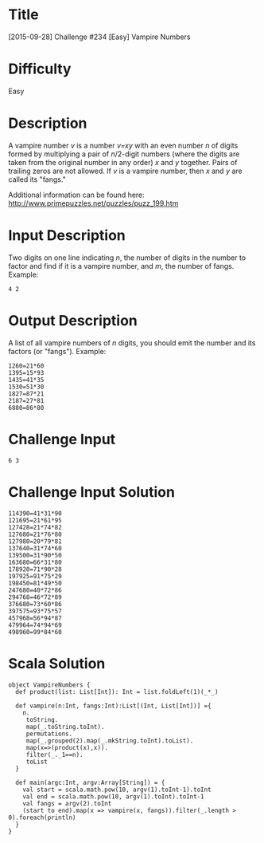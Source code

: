 # Title 

[2015-09-28] Challenge #234 [Easy] Vampire Numbers

# Difficulty

Easy

# Description

A vampire number *v* is a number *v=xy* with an even number *n* of digits formed by multiplying a pair of *n*/2-digit numbers (where the digits are taken from the original number in any order) *x* and *y* together. Pairs of trailing zeros are not allowed. If *v* is a vampire number, then *x* and *y* are called its "fangs." 

Additional information can be found here: http://www.primepuzzles.net/puzzles/puzz_199.htm

# Input Description

Two digits on one line indicating *n*, the number of digits in the number to factor and find if it is a vampire number, and *m*, the number of fangs. Example:

    4 2

# Output Description

A list of all vampire numbers of *n* digits, you should emit the number and its factors (or "fangs"). Example:

    1260=21*60
    1395=15*93
    1435=41*35
    1530=51*30
    1827=87*21
    2187=27*81
    6880=86*80

# Challenge Input

    6 3

# Challenge Input Solution 

    114390=41*31*90
    121695=21*61*95
    127428=21*74*82
    127680=21*76*80
    127980=20*79*81
    137640=31*74*60
    139500=31*90*50
    163680=66*31*80
    178920=71*90*28
    197925=91*75*29
    198450=81*49*50
    247680=40*72*86
    294768=46*72*89
    376680=73*60*86
    397575=93*75*57
    457968=56*94*87
    479964=74*94*69
    498960=99*84*60



# Scala Solution

    object VampireNumbers {
      def product(list: List[Int]): Int = list.foldLeft(1)(_*_)

      def vampire(n:Int, fangs:Int):List[(Int, List[Int])] ={
        n.
         toString.
         map(_.toString.toInt).
         permutations.
         map(_.grouped(2).map(_.mkString.toInt).toList).
         map(x=>(product(x),x)).
         filter(_._1==n).
         toList
      }

      def main(argc:Int, argv:Array[String]) = {
        val start = scala.math.pow(10, argv(1).toInt-1).toInt
        val end = scala.math.pow(10, argv(1).toInt).toInt-1
        val fangs = argv(2).toInt
        (start to end).map(x => vampire(x, fangs)).filter(_.length > 0).foreach(println)
      }
    }
